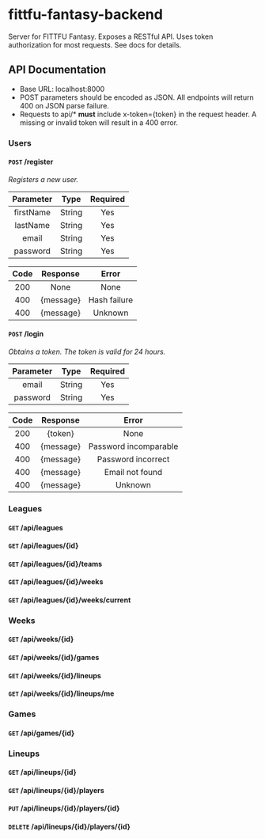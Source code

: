 # fittfu-fantasy-backend
Server for FITTFU Fantasy.  Exposes a RESTful API.  Uses token authorization for most requests.  See docs for details.
## API Documentation
* Base URL: localhost:8000
* POST parameters should be encoded as JSON.  All endpoints will return 400 on JSON parse failure.
* Requests to api/* **must** include x-token={token} in the request header.  A missing or invalid token will result in a 400 error.
### Users
#### `POST` /register
*Registers a new user.*

Parameter | Type   | Required
:-------: | :----: | :-----:
firstName | String | Yes
lastName  | String | Yes
email     | String | Yes
password  | String | Yes

Code  | Response       | Error
:---: | :------------: | :----:
200   | None           | None
400   | {message}      | Hash failure
400   | {message}      | Unknown

#### `POST` /login
*Obtains a token.  The token is valid for 24 hours.*

Parameter | Type   | Required
:-------: | :----: | :-----:
email     | String | Yes
password  | String | Yes

Code  | Response       | Error
:---: | :------------: | :----:
200   | {token}        | None
400   | {message}      | Password incomparable
400   | {message}      | Password incorrect
400   | {message}      | Email not found
400   | {message}      | Unknown

### Leagues
#### `GET` /api/leagues
#### `GET` /api/leagues/{id}
#### `GET` /api/leagues/{id}/teams
#### `GET` /api/leagues/{id}/weeks
#### `GET` /api/leagues/{id}/weeks/current

### Weeks
#### `GET` /api/weeks/{id}
#### `GET` /api/weeks/{id}/games
#### `GET` /api/weeks/{id}/lineups
#### `GET` /api/weeks/{id}/lineups/me

### Games 
#### `GET` /api/games/{id}

### Lineups
#### `GET` /api/lineups/{id}
#### `GET` /api/lineups/{id}/players
#### `PUT` /api/lineups/{id}/players/{id}
#### `DELETE` /api/lineups/{id}/players/{id}




